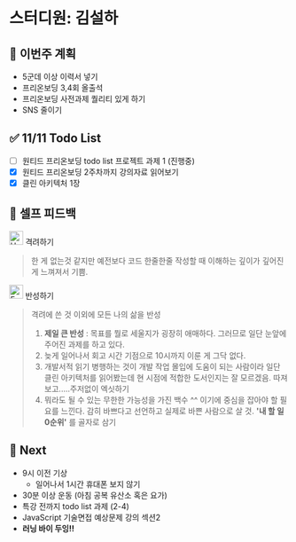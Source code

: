 # 스터디원: 김설하

## 🚀 이번주 계획

- 5군데 이상 이력서 넣기
- 프리온보딩 3,4회 올출석
- 프리온보딩 사전과제 퀄리티 있게 하기
- SNS 줄이기

## ✅ 11/11 Todo List

- [ ] 원티드 프리온보딩 todo list 프로젝트 과제 1 (진행중)
- [x] 원티드 프리온보딩 2주차까지 강의자료 읽어보기
- [x] 클린 아키텍처 1장

## 🎉 셀프 피드백

<img src="https://raw.githubusercontent.com/Tarikul-Islam-Anik/Animated-Fluent-Emojis/master/Emojis/Smilies/Hugging%20Face.png" alt="Hugging Face" width="25" height="25"> 격려하기</img>

> 한 게 없는것 같지만 예전보다 코드 한줄한줄 작성할 때 이해하는 깊이가 깊어진게 느껴져서 기쁨.

<img src="https://raw.githubusercontent.com/Tarikul-Islam-Anik/Animated-Fluent-Emojis/master/Emojis/Smilies/Face%20with%20Monocle.png" alt="Face with Monocle" width="25" height="25"> 반성하기</img>

> 격려에 쓴 것 이외에 모든 나의 삶을 반성
>
> 1. **제일 큰 반성** : 목표를 뭘로 세울지가 굉장히 애매하다. 그러므로 일단 눈앞에 주어진 과제를 하고 있다.
> 2. 늦게 일어나서 회고 시간 기점으로 10시까지 이룬 게 그닥 없다.
> 3. 개발서적 읽기 병행하는 것이 개발 작업 몰입에 도움이 되는 사람이라 일단 클린 아키텍처를 읽어봤는데 현 시점에 적합한 도서인지는 잘 모르겠음. 따져보고.....주저없이 엑싯하기
> 4. 뭐라도 될 수 있는 무한한 가능성을 가진 백수 ^^ 이기에 중심을 잡아야 할 필요를 느낀다. 감히 바쁘다고 선언하고 실제로 바쁜 사람으로 살 것. **'내 할 일 0순위'** 를 골자로 삼기

## 🌱 Next

- 9시 이전 기상
  - 일어나서 1시간 휴대폰 보지 않기
- 30분 이상 운동 (아침 공복 유산소 혹은 요가)
- 특강 전까지 todo list 과제 (2-4)
- JavaScript 기술면접 예상문제 강의 섹션2
- **러닝 바이 두잉!!**
